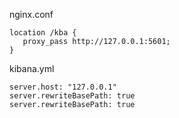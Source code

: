 nginx.conf

```
location /kba {
   proxy_pass http://127.0.0.1:5601;
}
```



kibana.yml

```
server.host: "127.0.0.1"
server.rewriteBasePath: true
server.rewriteBasePath: true
```

